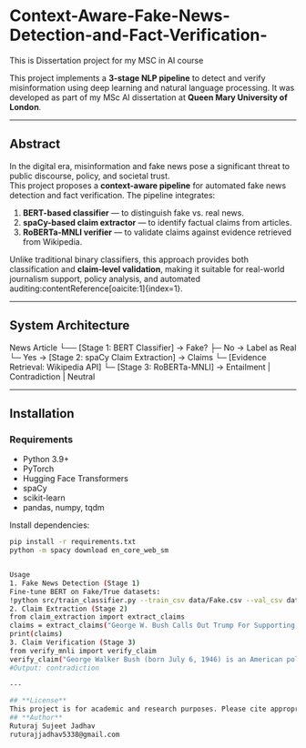 # Context-Aware-Fake-News-Detection-and-Fact-Verification-
This is Dissertation project for my MSC in AI course 

This project implements a **3-stage NLP pipeline** to detect and verify misinformation using deep learning and natural language processing. It was developed as part of my MSc AI dissertation at **Queen Mary University of London**.

---

##  Abstract
In the digital era, misinformation and fake news pose a significant threat to public discourse, policy, and societal trust.  
This project proposes a **context-aware pipeline** for automated fake news detection and fact verification. The pipeline integrates:

1. **BERT-based classifier** — to distinguish fake vs. real news.  
2. **spaCy-based claim extractor** — to identify factual claims from articles.  
3. **RoBERTa-MNLI verifier** — to validate claims against evidence retrieved from Wikipedia.  

Unlike traditional binary classifiers, this approach provides both classification and **claim-level validation**, making it suitable for real-world journalism support, policy analysis, and automated auditing:contentReference[oaicite:1]{index=1}.

---

##  System Architecture
News Article
└── [Stage 1: BERT Classifier] → Fake?
├─ No → Label as Real
└─ Yes → [Stage 2: spaCy Claim Extraction] → Claims
└─ [Evidence Retrieval: Wikipedia API]
└─ [Stage 3: RoBERTa-MNLI] → Entailment | Contradiction | Neutral



---

##  Installation

### Requirements
- Python 3.9+
- PyTorch
- Hugging Face Transformers
- spaCy
- scikit-learn
- pandas, numpy, tqdm

Install dependencies:
```bash
pip install -r requirements.txt
python -m spacy download en_core_web_sm


Usage
1. Fake News Detection (Stage 1)
Fine-tune BERT on Fake/True datasets:
!python src/train_classifier.py --train_csv data/Fake.csv --val_csv data/True.csv
2. Claim Extraction (Stage 2)
from claim_extraction import extract_claims
claims = extract_claims("George W. Bush Calls Out Trump For Supporting White Supremacy")
print(claims)
3. Claim Verification (Stage 3)
from verify_mnli import verify_claim
verify_claim("George Walker Bush (born July 6, 1946) is an American politician and businessman who was the 43rd president of the United States from 2001 to 2009. A member of the Republican Party and the eldest son of the 41st president, George H. W. Bush, he served as the 46th governor of Texas from 1995 to 2000.")
#Output: contradiction

---

## **License**
This project is for academic and research purposes. Please cite appropriately if reused.
## **Author**
Ruturaj Sujeet Jadhav
ruturajjadhav5338@gmail.com
